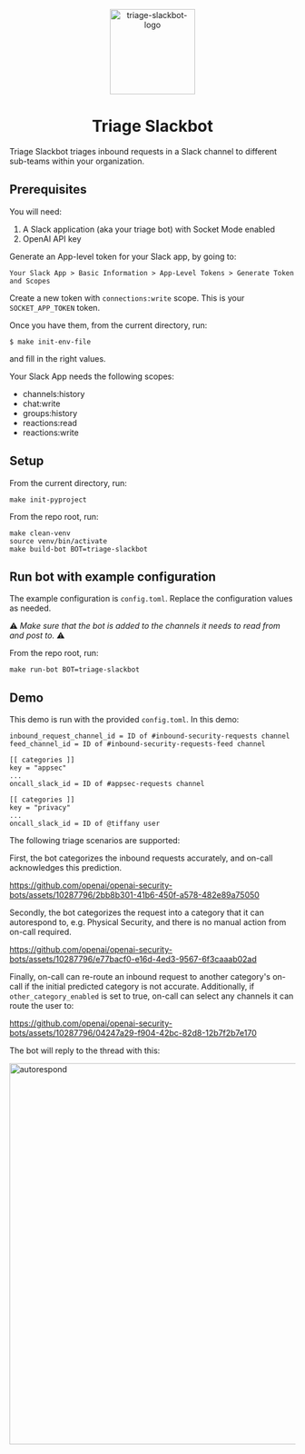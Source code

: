 <p align="center">
  <img width="150" alt="triage-slackbot-logo" src="https://github.com/openai/openai-security-bots/assets/10287796/fab77b12-1640-452c-86df-30b8bdd6cd35">
  <h1 align="center">Triage Slackbot</h1>
</p>

Triage Slackbot triages inbound requests in a Slack channel to different sub-teams within your organization.

## Prerequisites

You will need:
1. A Slack application (aka your triage bot) with Socket Mode enabled
2. OpenAI API key

Generate an App-level token for your Slack app, by going to:
```
Your Slack App > Basic Information > App-Level Tokens > Generate Token and Scopes
```
Create a new token with `connections:write` scope. This is your `SOCKET_APP_TOKEN` token.

Once you have them, from the current directory, run:
```
$ make init-env-file
```
and fill in the right values.

Your Slack App needs the following scopes:

- channels:history
- chat:write
- groups:history
- reactions:read
- reactions:write

## Setup

From the current directory, run:
```
make init-pyproject
```

From the repo root, run:
```
make clean-venv
source venv/bin/activate
make build-bot BOT=triage-slackbot
```

## Run bot with example configuration

The example configuration is `config.toml`. Replace the configuration values as needed.

⚠️ *Make sure that the bot is added to the channels it needs to read from and post to.* ⚠️

From the repo root, run:

```
make run-bot BOT=triage-slackbot
```

## Demo

This demo is run with the provided `config.toml`. In this demo:

```
inbound_request_channel_id = ID of #inbound-security-requests channel
feed_channel_id = ID of #inbound-security-requests-feed channel

[[ categories ]]
key = "appsec"
...
oncall_slack_id = ID of #appsec-requests channel

[[ categories ]]
key = "privacy"
...
oncall_slack_id = ID of @tiffany user
```

The following triage scenarios are supported: 

First, the bot categorizes the inbound requests accurately, and on-call acknowledges this prediction.

https://github.com/openai/openai-security-bots/assets/10287796/2bb8b301-41b6-450f-a578-482e89a75050

Secondly, the bot categorizes the request into a category that it can autorespond to, e.g. Physical Security, 
and there is no manual action from on-call required.

https://github.com/openai/openai-security-bots/assets/10287796/e77bacf0-e16d-4ed3-9567-6f3caaab02ad

Finally, on-call can re-route an inbound request to another category's on-call if the initial predicted 
category is not accurate. Additionally, if `other_category_enabled` is set to true, on-call can select any
channels it can route the user to:

https://github.com/openai/openai-security-bots/assets/10287796/04247a29-f904-42bc-82d8-12b7f2b7e170

The bot will reply to the thread with this:

<img width="671" alt="autorespond" src="https://github.com/openai/openai-security-bots/assets/10287796/ba01186f-41c4-4cd6-9982-2edb9429b2c4">
